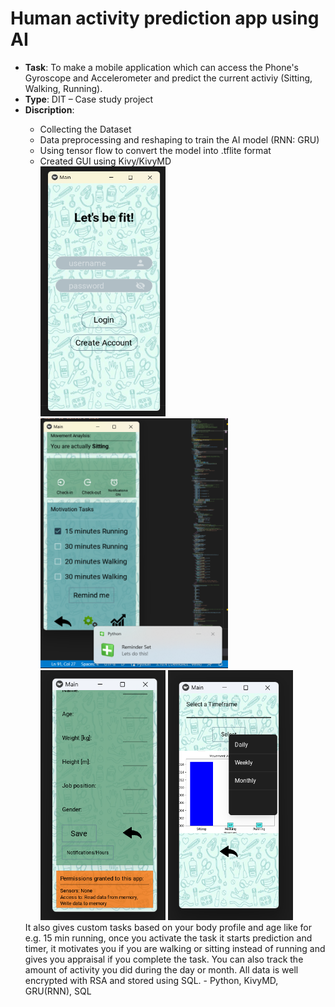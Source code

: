 # Human activity prediction app using AI

- <strong>Task</strong>: To make a mobile application which can access the Phone's Gyroscope and Accelerometer and predict the current activiy (Sitting, Walking, Running).
- <strong>Type</strong>: DIT – Case study project
- <strong>Discription</strong>:
<ul><ul>
<li>Collecting the Dataset</li>
<li>Data preprocessing and reshaping to train the AI model (RNN: GRU)</li>
<li>Using tensor flow to convert the model into .tflite format</li>
<li>Created GUI using Kivy/KivyMD</li>
 <div class="row">
  <div class="column">
<img src = "https://github.com/kirtansoni1/Project_Portfolio/blob/771a6270a8eea3fa2e3fb80da5d26236617c6a2a/Activity%20prediction%20app%20using%20AI/Project%20Screenshots/Login%20Page.png" width = "200" height = "400" style="margin-right": 100px>
<img src = "https://github.com/kirtansoni1/Project_Portfolio/blob/fd3570e971eddee554186846fa2f8b3a7c40d871/Activity%20prediction%20app%20using%20AI/Project%20Screenshots/Main%20Page.png" width = "300" height = "400" style="margin-right": 50px>
<img src = "https://github.com/kirtansoni1/Project_Portfolio/blob/a0539aae31d41f16c9b27bb7660d0236ab83081a/Activity%20prediction%20app%20using%20AI/Project%20Screenshots/Settings%20Page.png" width = "200" height = "400" style="margin-right": 50px>
<img src = "https://github.com/kirtansoni1/Project_Portfolio/blob/aff67550ef71c53dcfcbc2744f80a8ee6837fc57/Activity%20prediction%20app%20using%20AI/Project%20Screenshots/Activity%20stats%20page.png" width = "200" height = "400">
   </div>
 </ul>
  It also gives custom tasks based on your body profile and age like for e.g. 15 min running, once you activate the task it starts prediction and timer, it motivates you if you are walking or sitting instead of running and gives you appraisal if you complete the task. You can also track the amount of activity you did during the day or month. All data is well encrypted with RSA and stored using SQL.
- Python, KivyMD, GRU(RNN), SQL
